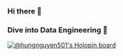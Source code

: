 ### Hi there 👋
### Dive into Data Engineering 🚴

[![@hungnguyen501's Holopin board](https://holopin.io/api/user/board?user=hungnguyen501)](https://www.holopin.io/@hungnguyen501)
